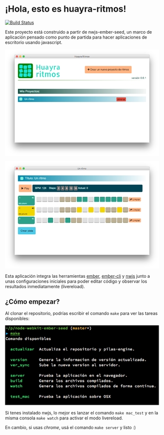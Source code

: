 ¡Hola, esto es huayra-ritmos!
==========================

[![Build Status](https://travis-ci.org/HuayraLinux/huayra-ritmos.svg?branch=master)](https://travis-ci.org/HuayraLinux/huayra-ritmos)


Este proyecto está construido a partir de nwjs-ember-seed,
un marco de aplicación pensado como punto de partida
para hacer aplicaciones de escritorio usando javascript.

![](preview/1.png)

![](preview/2.png)

Esta aplicación integra las herramientas [ember](http://emberjs.com/), [ember-cli](http://www.ember-cli.com/)
y [nwjs](http://nwjs.io/) junto a unas configuraciones iniciales
para poder editar código y observar los resultados inmediatamente (livereload).

¿Cómo empezar?
--------------

Al clonar el repositorio, podrías escribir el comando ``make``
para ver las tareas disponibles:

![](public/make.png)

Si tenes instalado nwjs, lo mejor es lanzar el comando
``make mac_test`` y en la misma consola ``make watch`` para
activar el modo livereload.

En cambio, si usas *chrome*, usá el comando ``make server`` y listo :)
